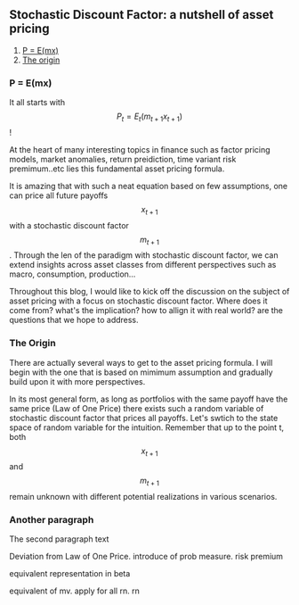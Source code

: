#

## Stochastic Discount Factor: a nutshell of asset pricing 


1. [P = E(mx)](#introduction)
2. [The origin](#ma)


### P = E(mx) <a name="introduction"></a>

It all starts with $$P_t = E_t(m_{t+1}x_{t+1})$$! 

At the heart of many interesting topics in finance such as factor pricing models, market anomalies, return preidiction, time variant risk premimum..etc lies this fundamental asset pricing formula. 

It is amazing that with such a neat equation based on few assumptions, one can price all future payoffs $$x_{t+1}$$ with a stochastic discount factor $$m_{t+1}$$. Through the len of the paradigm with stochastic discount factor, we can extend insights across asset classes from different perspectives such as macro, consumption, production... 

Throughout this blog, I would like to kick off the discussion on the subject of asset pricing with a focus on stochastic discount factor. Where does it come from? what's the implication? how to allign it with real world? are the questions that we hope to address. 


### The Origin <a name="ma"></a>

There are actually several ways to get to the asset pricing formula. I will begin with the one that is based on mimimum assumption and gradually build upon it with more perspectives. 

In its most general form, as long as portfolios with the same payoff have the same price (Law of One Price) there exists such a random variable of stochastic discount factor that prices all payoffs. Let's swtich to the state space of random variable for the intuition. Remember that up to the point t, both $$x_{t+1}$$ and $$m_{t+1}$$ remain unknown with different potential realizations in various scenarios.

### Another paragraph <a name="paragraph2"></a>
The second paragraph text


Deviation from Law of One Price. introduce of prob measure. risk premium

equivalent representation in beta 

equivalent of mv. apply for all rn.
rn
